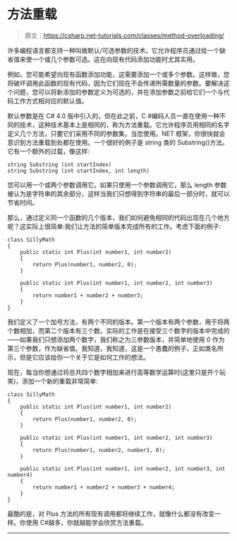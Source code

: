 # 方法重载

> 原文：<https://csharp.net-tutorials.com/classes/method-overloading/>

许多编程语言都支持一种叫做默认/可选参数的技术。它允许程序员通过给一个缺省值来使一个或几个参数可选。这在向现有代码添加功能时尤其实用。

例如，您可能希望向现有函数添加功能，这需要添加一个或多个参数。这样做，您将破坏调用此函数的现有代码，因为它们现在不会传递所需数量的参数。要解决这个问题，您可以将新添加的参数定义为可选的，并在添加参数之前给它们一个与代码工作方式相对应的默认值。

默认参数是在 C# 4.0 版中引入的，但在此之前，C #编码人员一直在使用一种不同的技术，这种技术基本上是相同的，称为方法重载。它允许程序员用相同的名字定义几个方法，只要它们采用不同的参数集。当您使用。NET 框架，你很快就会意识到方法重载到处都在使用。一个很好的例子是 string 类的 Substring()方法。它有一个额外的过载，像这样:

```
string Substring (int startIndex)
string Substring (int startIndex, int length)
```

您可以用一个或两个参数调用它。如果只使用一个参数调用它，那么 length 参数被认为是字符串的其余部分，这样当我们只想得到字符串的最后一部分时，就可以节省时间。

那么，通过定义同一个函数的几个版本，我们如何避免相同的代码出现在几个地方呢？这实际上很简单:我们让方法的简单版本完成所有的工作。考虑下面的例子:

<input type="hidden" name="IL_IN_ARTICLE">

```
class SillyMath
{
    public static int Plus(int number1, int number2)
    {
        return Plus(number1, number2, 0);
    }

    public static int Plus(int number1, int number2, int number3)
    {
        return number1 + number2 + number3;
    }
}
```

我们定义了一个加号方法，有两个不同的版本。第一个版本有两个参数，用于将两个数相加，而第二个版本有三个数。实际的工作是在接受三个数字的版本中完成的——如果我们只想添加两个数字，我们称之为三参数版本，并简单地使用 0 作为第三个参数，作为缺省值。我知道，我知道，这是一个愚蠢的例子，正如类名所示，但是它应该给你一个关于它是如何工作的想法。

现在，每当你想通过将总共四个数字相加来进行高等数学运算时(这里只是开个玩笑)，添加一个新的重载非常简单:

```
class SillyMath
{
    public static int Plus(int number1, int number2)
    {
        return Plus(number1, number2, 0);
    }

    public static int Plus(int number1, int number2, int number3)
    {
        return Plus(number1, number2, number3, 0);
    }

    public static int Plus(int number1, int number2, int number3, int number4)
    {
        return number1 + number2 + number3 + number4;
    }
}
```

最酷的是，对 Plus 方法的所有现有调用都将继续工作，就像什么都没有改变一样。你使用 C#越多，你就越能学会欣赏方法重载。

* * *